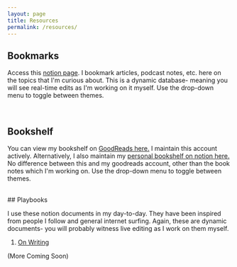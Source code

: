 ```yaml
---
layout: page
title: Resources
permalink: /resources/
---
```

## Bookmarks

Access this [notion page](https://www.notion.so/01832c649ea046039aeb724aaa36eec8?v=382df55558ca44289af0b43bbd32dede). I bookmark articles, podcast notes, etc. here on the topics that I'm curious about. This is a dynamic database- meaning you will see real-time edits as I'm working on it myself. Use the drop-down menu to toggle between themes.

<br>

## Bookshelf

You can view my bookshelf on [GoodReads here.](https://www.goodreads.com/user/show/112173049-varun-choraria) I maintain this account actively. Alternatively, I also maintain my [personal bookshelf on notion here.](https://www.notion.so/Books-f3693ee011ef492eb5fad84c77f15ea7) No difference between this and my goodreads account, other than the book notes which I'm working on. Use the drop-down menu to toggle between themes.

<br>
## Playbooks

I use these notion documents in my day-to-day. They have been inspired from people I follow and general internet surfing. Again, these are dynamic documents- you will probably witness live editing as I work on them myself.

1. [On Writing](https://www.notion.so/Writing-c3477de65a0a4861b3041b968ef5fb93)

(More Coming Soon)
